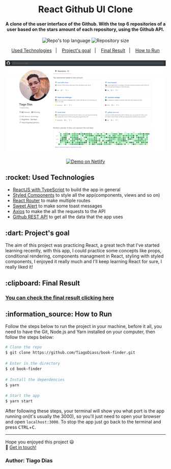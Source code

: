 <h1 align="center">
  React Github UI Clone
</h1>

<h4 align="center">
  A clone of the user interface of the Github. With the top 6 repositories of a user based on the stars amount of each repository, using the Github API.
</h4>

<p align="center">
  <img alt="Repo's top language" src="https://img.shields.io/static/v1?label=Main%20technology&message=TypeScript%2FReact&style=for-the-badge&color=61DBFB&labelColor=000000">
  <img alt="Repository size" src="https://img.shields.io/static/v1?label=Repo%20size&message=250%20KB&style=for-the-badge&color=61DBFB&labelColor=000000">
</p>

<p align="center">
  <a href="#technologies">Used Technologies</a>&nbsp;&nbsp;&nbsp;|&nbsp;&nbsp;&nbsp;
  <a href="#objective">Project's goal</a>&nbsp;&nbsp;&nbsp;|&nbsp;&nbsp;&nbsp;
  <a href="#final-result">Final Result</a>&nbsp;&nbsp;&nbsp;|&nbsp;&nbsp;&nbsp;
  <a href="#how-to-use">How to Run</a>
</p>

<h3 align="center">
  <img src="Preview.png" width="550">
</h3>

<p align="center">
  <a href="https://react-github-clone.netlify.app/" target="_blank">
    <img alt="Demo on Netlify" src="https://res.cloudinary.com/lukemorales/image/upload/v1563043495/readme_logos/demo_on_netlify_bbuvjz.png">
  </a>
</p>

<h2 id="techonologies" name="technologies">
  :rocket: Used Technologies
</h2>

- [ReactJS with TypeScript](https://pt-br.reactjs.org/) to build the app in general
- [Styled Components](https://styled-components.com/) to style all the app(components, views and so on)
- [React Router](https://reactrouter.com/) to make multiple routes
- [Sweet Alert](https://sweetalert.js.org/) to make some toast messages
- [Axios](https://github.com/axios/axios) to make the all the requests to the API
- [Github REST API](https://docs.github.com/en/rest) to get all the data that the app uses

<h2 id="objective" name="objective">
  :dart: Project's goal
</h2>

The aim of this project was practicing React, a great tech that I've started learning recently, with this app, I could practice some concepts like props, conditional rendering, components managment in React, styling with styled components, I enjoyed it really much and I'll keep learning React for sure, I really liked it!

<h2 id="final-result" name="final-result">
  :clipboard: Final Result
</h2>

### [You can check the final result clicking here](https://react-book-finder.netlify.app/)

<h2 id="how-to-use" name="how-to-use">
  :information_source: How to Run
</h2>

Follow the steps below to run the project in your machine, before it all, you need to have the Git, Node.js and Yarn installed on your computer, then follow the steps below:

```bash
# Clone the repo
$ git clone https://github.com/TiagoDiass/book-finder.git

# Enter in the directory
$ cd book-finder

# Install the dependencies
$ yarn

# Start the app
$ yarn start
```

After following these steps, your terminal will show you what port is the app running on(it's usually the 3000), so you'll just need to open your browser
and open `localhost:3000`. To stop the app just go back to the terminal and press <kbd>CTRL</kbd>+<kbd>C</kbd>.

---

Hope you enjoyed this project :smiley:<br>
:wave: [Get in touch!](https://www.linkedin.com/in/tiagodiass)

### Author: Tiago Dias

